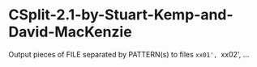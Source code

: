 # CSplit-2.1-by-Stuart-Kemp-and-David-MacKenzie
Output pieces of FILE separated by PATTERN(s) to files `xx01', `xx02', ...
